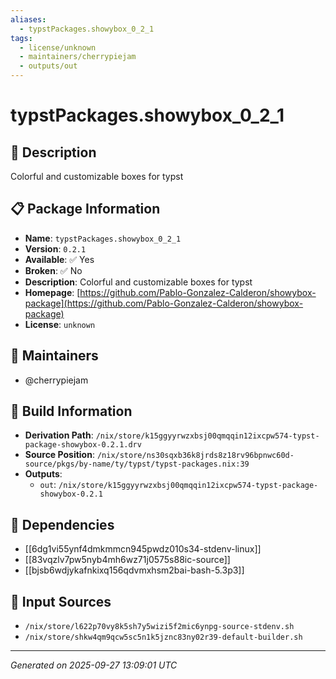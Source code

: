 ```yaml
---
aliases:
  - typstPackages.showybox_0_2_1
tags:
  - license/unknown
  - maintainers/cherrypiejam
  - outputs/out
---
```


# typstPackages.showybox_0_2_1

## 📝 Description

Colorful and customizable boxes for typst

## 📋 Package Information

- **Name**: `typstPackages.showybox_0_2_1`
- **Version**: `0.2.1`
- **Available**: ✅ Yes
- **Broken**: ✅ No
- **Description**: Colorful and customizable boxes for typst
- **Homepage**: [https://github.com/Pablo-Gonzalez-Calderon/showybox-package](https://github.com/Pablo-Gonzalez-Calderon/showybox-package)
- **License**: `unknown`
## 👥 Maintainers

- @cherrypiejam


## 🔧 Build Information

- **Derivation Path**: `/nix/store/k15ggyyrwzxbsj00qmqqin12ixcpw574-typst-package-showybox-0.2.1.drv`
- **Source Position**: `/nix/store/ns30sqxb36k8jrds8z18rv96bpnwc60d-source/pkgs/by-name/ty/typst/typst-packages.nix:39`
- **Outputs**:
  - `out`:  `/nix/store/k15ggyyrwzxbsj00qmqqin12ixcpw574-typst-package-showybox-0.2.1`

## 🔗 Dependencies

- [[6dg1vi55ynf4dmkmmcn945pwdz010s34-stdenv-linux]]
- [[83vqzlv7pw5nyb4mh6wz71j0575s88ic-source]]
- [[bjsb6wdjykafnkixq156qdvmxhsm2bai-bash-5.3p3]]

## 📁 Input Sources

- `/nix/store/l622p70vy8k5sh7y5wizi5f2mic6ynpg-source-stdenv.sh`
- `/nix/store/shkw4qm9qcw5sc5n1k5jznc83ny02r39-default-builder.sh`

---
*Generated on 2025-09-27 13:09:01 UTC*
